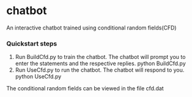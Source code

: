# chatbot
An interactive chatbot trained using conditional random fields(CFD)

### Quickstart steps
1. Run BuildCfd.py to train the chatbot. The chatbot will prompt you to enter the statements and the respective replies.
  python BuildCfd.py
2. Run UseCfd.py to run the chatbot. The chatbot will respond to you.
  python UseCfd.py
  
The conditional random fields can be viewed in the file cfd.dat
